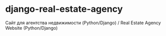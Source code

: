 # django-real-estate-agency
Сайт для агентства недвижимости (Python/Django) / Real Estate Agency Website (Python/Django)

